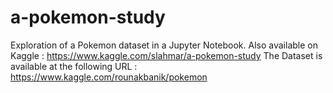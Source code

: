# a-pokemon-study
Exploration of a Pokemon dataset in a Jupyter Notebook.
Also available on Kaggle : https://www.kaggle.com/slahmar/a-pokemon-study
The Dataset is available at the following URL : https://www.kaggle.com/rounakbanik/pokemon